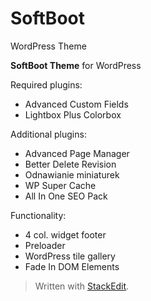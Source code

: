 # SoftBoot
WordPress Theme

**SoftBoot Theme** for WordPress 

Required plugins:

 - Advanced Custom Fields  
 - Lightbox Plus Colorbox 

Additional plugins:
 - Advanced Page Manager
 - Better Delete Revision
 - Odnawianie miniaturek
 - WP Super Cache
 - All In One SEO Pack
 
Functionality:

  - 4 col. widget footer
  - Preloader
  - WordPress tile gallery
  - Fade In DOM Elements 

> Written with [StackEdit](https://stackedit.io/).